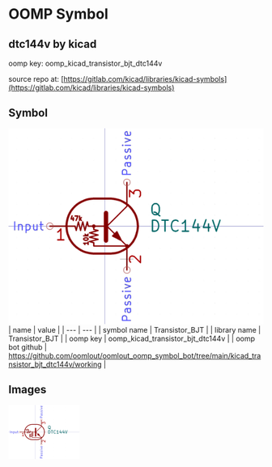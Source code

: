 # OOMP Symbol  
## dtc144v  by kicad  
  
oomp key: oomp_kicad_transistor_bjt_dtc144v  
  
source repo at: [https://gitlab.com/kicad/libraries/kicad-symbols](https://gitlab.com/kicad/libraries/kicad-symbols)  
## Symbol  
  
[![working.png](working_600.png)](working.png)  
| name | value | 
| --- | --- | 
| symbol name | Transistor_BJT | 
| library name | Transistor_BJT | 
| oomp key | oomp_kicad_transistor_bjt_dtc144v | 
| oomp bot github | https://github.com/oomlout/oomlout_oomp_symbol_bot/tree/main/kicad_transistor_bjt_dtc144v/working | 
## Images  
  
[![working.png](working_140.png)](working.png)  
